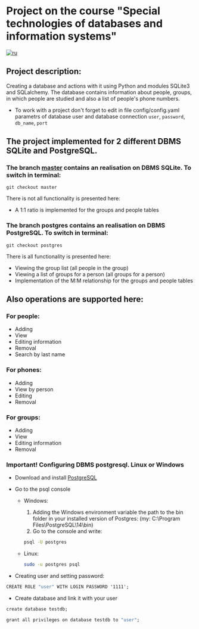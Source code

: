 # Project on the course "Special technologies of databases and information systems"

[![ru](https://img.shields.io/badge/lang-ru-red.svg)](https://github.com/ForwardMoth/stdb_practice/tree/postgres)

## Project description: 

Creating a database and actions with it using Python and modules SQLite3 and SQLalchemy.
The database contains information about people, groups, in which people are studied and also a list of people's phone numbers.

- To work with a project don't forget to edit in file config/config.yaml parametrs of database user and database connection ```user```, ```password```, ```db_name```, ```port```

## The project implemented for 2 different DBMS SQLite and PostgreSQL.

### The branch [master](https://github.com/ForwardMoth/stdb_practice/tree/master) contains an realisation on DBMS SQLite. To switch in terminal: 

```git 
git checkout master
```

There is not all functionality is presented here: 

- A 1:1 ratio is implemented for the groups and people tables

### The branch postgres contains an realisation on DBMS PostgreSQL. To switch in terminal: 

```git 
git checkout postgres
```

There is all functionality is presented here:

- Viewing the group list (all people in the group)
- Viewing a list of groups for a person (all groups for a person)
- Implementation of the M:M relationship for the groups and people tables

## Also operations are supported here:

### For people:

- Adding
- View
- Editing information
- Removal
- Search by last name

### For phones:

- Adding
- View by person
- Editing
- Removal

### For groups:

- Adding
- View
- Editing information
- Removal

### Important! Configuring DBMS postgresql. Linux or Windows

- Download and install [PostgreSQL](https://www.postgresql.org/download/)

- Go to the psql console

  - Windows:

    1. Adding the Windows environment variable the path to the bin folder in your installed version of Postgres:
    (my: C:\Program Files\PostgreSQL\14\bin)
    2. Go to the console and write: 
    ```cmd 
    psql -U postgres 
    ```

  - Linux: 
    ```bash 
    sudo -u postgres psql 
    ```

- Сreating user and setting password: 

```cmd 
CREATE ROLE "user" WITH LOGIN PASSWORD '1111';
```

- Create database and link it with your user 

```cmd 
create database testdb;
```

```cmd 
grant all privileges on database testdb to "user";
```
